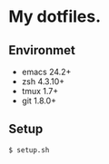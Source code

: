 # My dotfiles.

## Environmet
- emacs 24.2+
- zsh 4.3.10+
- tmux 1.7+
- git 1.8.0+

## Setup
```sh
$ setup.sh
```